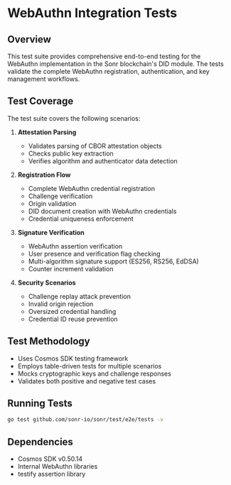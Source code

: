 # WebAuthn Integration Tests

## Overview

This test suite provides comprehensive end-to-end testing for the WebAuthn implementation in the Sonr blockchain's DID module. The tests validate the complete WebAuthn registration, authentication, and key management workflows.

## Test Coverage

The test suite covers the following scenarios:

1. **Attestation Parsing**
   - Validates parsing of CBOR attestation objects
   - Checks public key extraction
   - Verifies algorithm and authenticator data detection

2. **Registration Flow**
   - Complete WebAuthn credential registration
   - Challenge verification
   - Origin validation
   - DID document creation with WebAuthn credentials
   - Credential uniqueness enforcement

3. **Signature Verification**
   - WebAuthn assertion verification
   - User presence and verification flag checking
   - Multi-algorithm signature support (ES256, RS256, EdDSA)
   - Counter increment validation

4. **Security Scenarios**
   - Challenge replay attack prevention
   - Invalid origin rejection
   - Oversized credential handling
   - Credential ID reuse prevention

## Test Methodology

- Uses Cosmos SDK testing framework
- Employs table-driven tests for multiple scenarios
- Mocks cryptographic keys and challenge responses
- Validates both positive and negative test cases

## Running Tests

```bash
go test github.com/sonr-io/sonr/test/e2e/tests -v
```

## Dependencies

- Cosmos SDK v0.50.14
- Internal WebAuthn libraries
- testify assertion library
<!-- Auto-update: 2025-10-14T05:06:09.749258 -->

<!-- Auto-update: 2025-10-15T15:43:18.601883 -->
